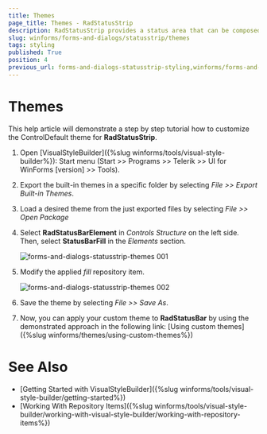```yaml
---
title: Themes
page_title: Themes - RadStatusStrip
description: RadStatusStrip provides a status area that can be composed of any number of RadElement types - buttons, repeat buttons, image buttons, labels, panels, progress bars and separators.
slug: winforms/forms-and-dialogs/statusstrip/themes
tags: styling
published: True
position: 4
previous_url: forms-and-dialogs-statusstrip-styling,winforms/forms-and-dialogs/statusstrip/styling
---
```


# Themes

This help article will demonstrate a step by step tutorial how to customize the ControlDefault theme for __RadStatusStrip__. 

1. Open [VisualStyleBuilder]({%slug winforms/tools/visual-style-builder%}): Start menu (Start >> Programs >> Telerik >> UI for WinForms [version] >> Tools).

1. Export the built-in themes in a specific folder by selecting *File >> Export Built-in Themes*.

1. Load a desired theme from the just exported files by selecting *File >> Open Package*

1. Select __RadStatusBarElement__ in *Controls Structure* on the left side. Then, select __StatusBarFill__ in the *Elements* section.

	![forms-and-dialogs-statusstrip-themes 001](images/forms-and-dialogs-statusstrip-themes001.png)

1. Modify the applied *fill* repository item. 

	![forms-and-dialogs-statusstrip-themes 002](images/forms-and-dialogs-statusstrip-themes002.png)

1. Save the theme by selecting *File >> Save As*.

1. Now, you can apply your custom theme to __RadStatusBar__ by using the demonstrated approach in the following link: [Using custom themes]({%slug winforms/themes/using-custom-themes%})

# See Also 

* [Getting Started with VisualStyleBuilder]({%slug winforms/tools/visual-style-builder/getting-started%})
* [Working With Repository Items]({%slug winforms/tools/visual-style-builder/working-with-visual-style-builder/working-with-repository-items%})
